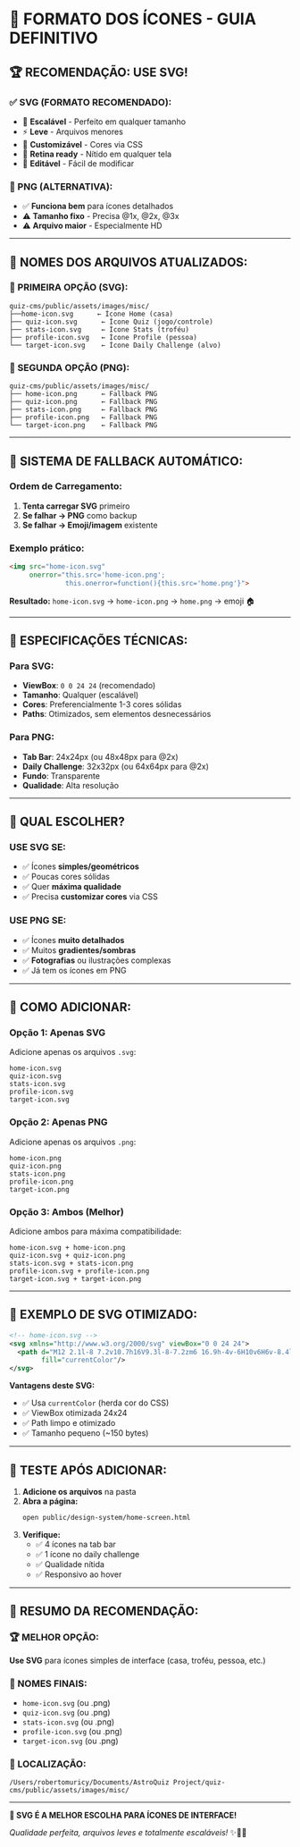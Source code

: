 # 🎨 FORMATO DOS ÍCONES - GUIA DEFINITIVO

## 🏆 **RECOMENDAÇÃO: USE SVG!**

### **✅ SVG (FORMATO RECOMENDADO):**
- 🎯 **Escalável** - Perfeito em qualquer tamanho
- ⚡ **Leve** - Arquivos menores
- 🎨 **Customizável** - Cores via CSS
- 📱 **Retina ready** - Nítido em qualquer tela
- 🔧 **Editável** - Fácil de modificar

### **📱 PNG (ALTERNATIVA):**
- ✅ **Funciona bem** para ícones detalhados
- ⚠️ **Tamanho fixo** - Precisa @1x, @2x, @3x
- ⚠️ **Arquivo maior** - Especialmente HD

---

## 📁 **NOMES DOS ARQUIVOS ATUALIZADOS:**

### **🥇 PRIMEIRA OPÇÃO (SVG):**
```
quiz-cms/public/assets/images/misc/
├──home-icon.svg      ← Ícone Home (casa)
├── quiz-icon.svg      ← Ícone Quiz (jogo/controle)
├── stats-icon.svg     ← Ícone Stats (troféu)
├── profile-icon.svg   ← Ícone Profile (pessoa)
└── target-icon.svg    ← Ícone Daily Challenge (alvo)
```

### **🥈 SEGUNDA OPÇÃO (PNG):**
```
quiz-cms/public/assets/images/misc/
├── home-icon.png      ← Fallback PNG
├── quiz-icon.png      ← Fallback PNG
├── stats-icon.png     ← Fallback PNG
├── profile-icon.png   ← Fallback PNG
└── target-icon.png    ← Fallback PNG
```

---

## 🔄 **SISTEMA DE FALLBACK AUTOMÁTICO:**

### **Ordem de Carregamento:**
1. **Tenta carregar SVG** primeiro
2. **Se falhar → PNG** como backup
3. **Se falhar → Emoji/imagem** existente

### **Exemplo prático:**
```html
<img src="home-icon.svg" 
     onerror="this.src='home-icon.png'; 
              this.onerror=function(){this.src='home.png'}">
```

**Resultado:** `home-icon.svg` → `home-icon.png` → `home.png` → emoji 🏠

---

## 📏 **ESPECIFICAÇÕES TÉCNICAS:**

### **Para SVG:**
- **ViewBox**: `0 0 24 24` (recomendado)
- **Tamanho**: Qualquer (escalável)
- **Cores**: Preferencialmente 1-3 cores sólidas
- **Paths**: Otimizados, sem elementos desnecessários

### **Para PNG:**
- **Tab Bar**: 24x24px (ou 48x48px para @2x)
- **Daily Challenge**: 32x32px (ou 64x64px para @2x)
- **Fundo**: Transparente
- **Qualidade**: Alta resolução

---

## 🎯 **QUAL ESCOLHER?**

### **USE SVG SE:**
- ✅ Ícones **simples/geométricos**
- ✅ Poucas cores sólidas
- ✅ Quer **máxima qualidade**
- ✅ Precisa **customizar cores** via CSS

### **USE PNG SE:**
- ✅ Ícones **muito detalhados**
- ✅ Muitos **gradientes/sombras**
- ✅ **Fotografias** ou ilustrações complexas
- ✅ Já tem os ícones em PNG

---

## 🔧 **COMO ADICIONAR:**

### **Opção 1: Apenas SVG**
Adicione apenas os arquivos `.svg`:
```
home-icon.svg
quiz-icon.svg
stats-icon.svg
profile-icon.svg
target-icon.svg
```

### **Opção 2: Apenas PNG**
Adicione apenas os arquivos `.png`:
```
home-icon.png
quiz-icon.png
stats-icon.png
profile-icon.png
target-icon.png
```

### **Opção 3: Ambos (Melhor)**
Adicione ambos para máxima compatibilidade:
```
home-icon.svg + home-icon.png
quiz-icon.svg + quiz-icon.png
stats-icon.svg + stats-icon.png
profile-icon.svg + profile-icon.png
target-icon.svg + target-icon.png
```

---

## 🎨 **EXEMPLO DE SVG OTIMIZADO:**

```svg
<!-- home-icon.svg -->
<svg xmlns="http://www.w3.org/2000/svg" viewBox="0 0 24 24">
  <path d="M12 2.1l-8 7.2v10.7h16V9.3l-8-7.2zm6 16.9h-4v-6H10v6H6v-8.4l6-5.4 6 5.4v8.4z" 
        fill="currentColor"/>
</svg>
```

**Vantagens deste SVG:**
- ✅ Usa `currentColor` (herda cor do CSS)
- ✅ ViewBox otimizada 24x24
- ✅ Path limpo e otimizado
- ✅ Tamanho pequeno (~150 bytes)

---

## 🚀 **TESTE APÓS ADICIONAR:**

1. **Adicione os arquivos** na pasta
2. **Abra a página:**
   ```bash
   open public/design-system/home-screen.html
   ```
3. **Verifique:**
   - ✅ 4 ícones na tab bar
   - ✅ 1 ícone no daily challenge
   - ✅ Qualidade nítida
   - ✅ Responsivo ao hover

---

## 🎯 **RESUMO DA RECOMENDAÇÃO:**

### **🏆 MELHOR OPÇÃO:**
**Use SVG** para ícones simples de interface (casa, troféu, pessoa, etc.)

### **📁 NOMES FINAIS:**
- `home-icon.svg` (ou .png)
- `quiz-icon.svg` (ou .png) 
- `stats-icon.svg` (ou .png)
- `profile-icon.svg` (ou .png)
- `target-icon.svg` (ou .png)

### **📂 LOCALIZAÇÃO:**
```
/Users/robertomuricy/Documents/AstroQuiz Project/quiz-cms/public/assets/images/misc/
```

---

**🎨 SVG É A MELHOR ESCOLHA PARA ÍCONES DE INTERFACE!**

*Qualidade perfeita, arquivos leves e totalmente escaláveis!* ✨📱🎯
